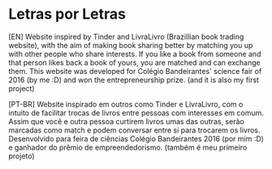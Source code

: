 # Letras por Letras

[EN]
Website inspired by Tinder and LivraLivro (Brazillian book trading website), with the aim of making book sharing better by matching you up with other people who share interests. If you like a book from someone and that person likes back a book of yours, you are matched and can exchange them.
This website was developed for Colégio Bandeirantes' science fair of 2016 (by me :D) and won the entrepreneurship prize. (and it is also my first project)

[PT-BR]
Website inspirado em outros como Tinder e LivraLivro, com o intuito de facilitar trocas de livros entre pessoas com interesses em comum. Assim que você e outra pessoa curtirem livros umas das outras, serão marcadas como match e podem conversar entre si para trocarem os livros.
Desenvolvido para feira de ciências Colégio Bandeirantes 2016 (por mim :D) e ganhador do prêmio de empreendedorismo. (também é meu primeiro projeto)
